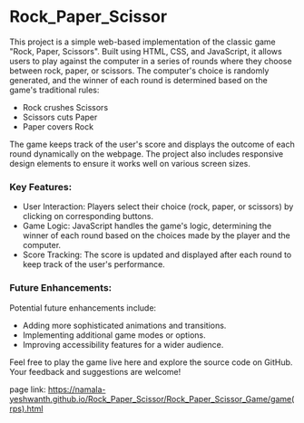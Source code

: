# Rock_Paper_Scissor
This project is a simple web-based implementation of the classic game "Rock, Paper, Scissors". Built using HTML, CSS, and JavaScript, it allows users to play against the computer in a series of rounds where they choose between rock, paper, or scissors. The computer's choice is randomly generated, and the winner of each round is determined based on the game's traditional rules:

* Rock crushes Scissors
* Scissors cuts Paper
* Paper covers Rock

The game keeps track of the user's score and displays the outcome of each round dynamically on the webpage. The project also includes responsive design elements to ensure it works well on various screen sizes.


### Key Features:
* User Interaction: Players select their choice (rock, paper, or scissors) by clicking on corresponding buttons.
* Game Logic: JavaScript handles the game's logic, determining the winner of each round based on the choices made by the player and the computer.
* Score Tracking: The score is updated and displayed after each round to keep track of the user's performance.


### Future Enhancements:
Potential future enhancements include:

* Adding more sophisticated animations and transitions.
* Implementing additional game modes or options.
* Improving accessibility features for a wider audience.


Feel free to play the game live here and explore the source code on GitHub. Your feedback and suggestions are welcome!

page link: https://namala-yeshwanth.github.io/Rock_Paper_Scissor/Rock_Paper_Scissor_Game/game(rps).html

